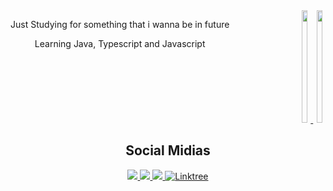 
<div style="display:flex; justify-content:space-between;">
<div width="50%">
  <p align="center">Just Studying for something that i wanna be in future</p>
  <p align="center">Learning Java, Typescript and Javascript</p>
</div>

<div align="center" width="50%">
 <a href="https://github.com/UR4N0-235">  
  <img height="180em" width="46%" src="https://github-readme-stats.vercel.app/api?username=UR4N0-235&show_icons=true&theme=highcontrast&include_all_commits=true&count_private=true"/>
  <img height="180em" width="45%" src="https://github-readme-stats.vercel.app/api/top-langs/?username=UR4N0-235&layout=compact&langs_count=7&theme=highcontrast"/>
 </a>
</div>
</div>

<div align="center">
    <h2>Social Midias</h2>
    <a href="https://www.instagram.com/92.88.7.8/" target="_blank">
        <img src="https://img.shields.io/badge/-Instagram-%230077B5?style=for-the-badge&logo=instagram&logoColor=white" target="_blank">
    </a>
    <a href="https://www.linkedin.com/in/matheus-fernandes-2a1595204" target="_blank">
        <img src="https://img.shields.io/badge/-LinkedIn-%230077B5?style=for-the-badge&logo=linkedin&logoColor=white" target="_blank">
    </a> 
    <a href="https://twitter.com/UR4N0_235" target="_blank">
        <img src="https://img.shields.io/badge/-Twitter-%230077B5?style=for-the-badge&logo=twitter&logoColor=white" target="_blank">
    </a>
    <a href="https://linktr.ee/matheusverginio" target="_blank">
        <img src="https://img.shields.io/badge/-Linktree-%230077B5?style=for-the-badge&logo=linktree&logoColor=white" alt="Linktree" />
    </a>
  
</div>
